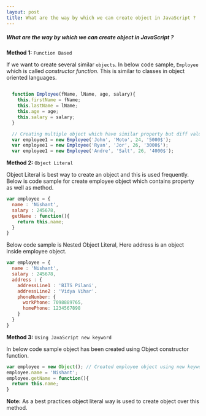 ```yaml
---
layout: post
title: What are the way by which we can create object in JavaScript ?
---
```


##### What are the way by which we can create object in JavaScript ?

**Method 1:** `Function Based`

If we want to create several similar `objects`. In below code sample, `Employee` which is called *constructor function*. This is similar to classes in object oriented languages.

```javascript

  function Employee(fName, lName, age, salary){
    this.firstName = fName;
    this.lastName = lName;
    this.age = age;
    this.salary = salary;
  }

  // Creating multiple object which have similar property but diff value assigned to object property.
  var employee1 = new Employee('John', 'Moto', 24, '5000$');
  var employee1 = new Employee('Ryan', 'Jor', 26, '3000$');
  var employee1 = new Employee('Andre', 'Salt', 26, '4000$');
```

**Method 2:** `Object Literal`

Object Literal is best way to create an object and this is used frequently. Below is code sample for create employee object which contains property as well as method.

```javascript
var employee = {
  name : 'Nishant',
  salary : 245678,
  getName : function(){
    return this.name;
  }
}
```
Below code sample is Nested Object Literal, Here address is an object inside employee object.

```javascript
var employee = {
  name : 'Nishant',
  salary : 245678,
  address : {
    addressLine1 : 'BITS Pilani',
    addressLine2 : 'Vidya Vihar'.
    phoneNumber: {
      workPhone: 7098889765,
      homePhone: 1234567898
    }
  }
}
```
**Method 3:** `Using JavaScript new keyword`

In below code sample object has been created using Object constructor function.

```javascript
var employee = new Object(); // Created employee object using new keywords and Object()
employee.name = 'Nishant';
employee.getName = function(){
  return this.name;
}
```
**Note:** As a best practices object literal way is used to create object over this method.
